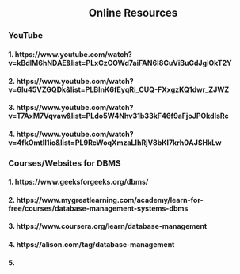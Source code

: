 <h2 align="center"> Online Resources</h2>
<h3>YouTube</h3>
<h4>1. https://www.youtube.com/watch?v=kBdlM6hNDAE&list=PLxCzCOWd7aiFAN6I8CuViBuCdJgiOkT2Y</h4>
<h4>2. https://www.youtube.com/watch?v=6Iu45VZGQDk&list=PLBlnK6fEyqRi_CUQ-FXxgzKQ1dwr_ZJWZ</h4>
<h4>3. https://www.youtube.com/watch?v=T7AxM7Vqvaw&list=PLdo5W4Nhv31b33kF46f9aFjoJPOkdlsRc</h4>
<h4>4. https://www.youtube.com/watch?v=4fkOmtII1io&list=PL9RcWoqXmzaLIhRjV8bKl7krh0AJSHkLw</h4>

<h3>Courses/Websites for DBMS</h3>
<h4>1. https://www.geeksforgeeks.org/dbms/</h4>
<h4>2. https://www.mygreatlearning.com/academy/learn-for-free/courses/database-management-systems-dbms</h4>
<h4>3. https://www.coursera.org/learn/database-management</h4>
<h4>4. https://alison.com/tag/database-management</h4>
<h4>5. </h4>
